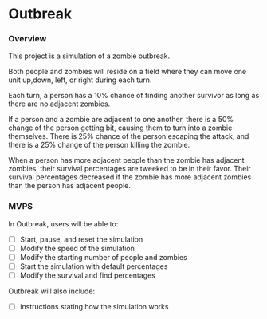 # Outbreak

### Overview

This project is a simulation of a zombie outbreak.

Both people and zombies will reside on a field where they can move one unit up,down, left, or right during each turn.

Each turn, a person has a 10% chance of finding another survivor as long as there are no adjacent zombies.

If a person and a zombie are adjacent to one another, there is a 50% change of the person getting bit, causing them to turn into a zombie themselves. There is 25% chance of the person escaping the attack, and there is a 25% change of the person killing the zombie.

When a person has more adjacent people than the zombie has adjacent zombies, their survival percentages are tweeked to be in their favor. Their survival percentages decreased if the zombie has more adjacent zombies than the person has adjacent people.

### MVPS

In Outbreak, users will be able to:

- [ ] Start, pause, and reset the simulation
- [ ] Modify the speed of the simulation
- [ ] Modify the starting number of people and zombies
- [ ] Start the simulation with default percentages
- [ ] Modify the survival and find percentages

Outbreak will also include: 

- [ ] instructions stating how the simulation works
